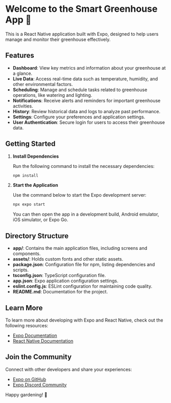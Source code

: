 # Welcome to the Smart Greenhouse App 🌱

This is a React Native application built with Expo, designed to help users manage and monitor their greenhouse effectively.

## Features

- **Dashboard**: View key metrics and information about your greenhouse at a glance.
- **Live Data**: Access real-time data such as temperature, humidity, and other environmental factors.
- **Scheduling**: Manage and schedule tasks related to greenhouse operations, like watering and lighting.
- **Notifications**: Receive alerts and reminders for important greenhouse activities.
- **History**: Review historical data and logs to analyze past performance.
- **Settings**: Configure your preferences and application settings.
- **User Authentication**: Secure login for users to access their greenhouse data.

## Getting Started

1. **Install Dependencies**

   Run the following command to install the necessary dependencies:

   ```bash
   npm install
   ```

2. **Start the Application**

   Use the command below to start the Expo development server:

   ```bash
   npx expo start
   ```

   You can then open the app in a development build, Android emulator, iOS simulator, or Expo Go.

## Directory Structure

- **app/**: Contains the main application files, including screens and components.
- **assets/**: Holds custom fonts and other static assets.
- **package.json**: Configuration file for npm, listing dependencies and scripts.
- **tsconfig.json**: TypeScript configuration file.
- **app.json**: Expo application configuration settings.
- **eslint.config.js**: ESLint configuration for maintaining code quality.
- **README.md**: Documentation for the project.

## Learn More

To learn more about developing with Expo and React Native, check out the following resources:

- [Expo Documentation](https://docs.expo.dev/)
- [React Native Documentation](https://reactnative.dev/docs/getting-started)

## Join the Community

Connect with other developers and share your experiences:

- [Expo on GitHub](https://github.com/expo/expo)
- [Expo Discord Community](https://chat.expo.dev)

Happy gardening! 🌿